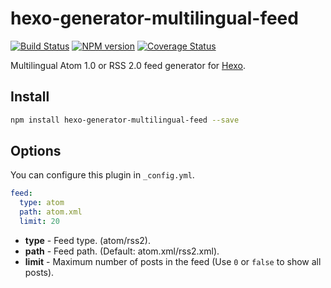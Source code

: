 # hexo-generator-multilingual-feed

[![Build Status](https://travis-ci.org/ahaasler/hexo-generator-multilingual-feed.svg?branch=master)](https://travis-ci.org/ahaasler/hexo-generator-multilingual-feed)
[![NPM version](https://badge.fury.io/js/hexo-generator-multilingual-feed.svg)](http://badge.fury.io/js/hexo-generator-multilingual-feed)
[![Coverage Status](https://img.shields.io/coveralls/ahaasler/hexo-generator-multilingual-feed.svg)](https://coveralls.io/r/ahaasler/hexo-generator-multilingual-feed?branch=master)

Multilingual Atom 1.0 or RSS 2.0 feed generator for [Hexo](http://hexo.io).

## Install

``` bash
npm install hexo-generator-multilingual-feed --save
```

## Options

You can configure this plugin in `_config.yml`.

``` yaml
feed:
  type: atom
  path: atom.xml
  limit: 20
```

- **type** - Feed type. (atom/rss2).
- **path** - Feed path. (Default: atom.xml/rss2.xml).
- **limit** - Maximum number of posts in the feed (Use `0` or `false` to show all posts).
